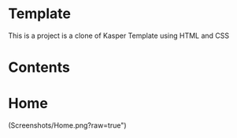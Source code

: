 # Template
This is a project is a clone of Kasper Template using HTML and CSS 
# Contents 
# Home 
(Screenshots/Home.png?raw=true")



